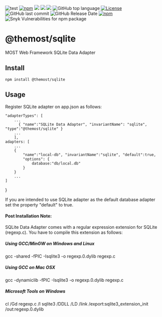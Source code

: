 ![test](https://github.com/themost-framework/sqlite/workflows/test/badge.svg)
[![npm](https://img.shields.io/npm/v/@themost%2Fsqlite.svg)](https://www.npmjs.com/package/@themost%2Fsqlite)
![](https://img.shields.io/david/themost-framework/sqlite)
![](https://img.shields.io/david/peer/themost-framework/sqlite)
![](https://img.shields.io/david/dev/themost-framework/sqlite)
![GitHub top language](https://img.shields.io/github/languages/top/themost-framework/sqlite)
[![License](https://img.shields.io/npm/l/@themost/sqlite)](https://github.com/themost-framework/sqlite/blob/master/LICENSE)
![GitHub last commit](https://img.shields.io/github/last-commit/themost-framework/sqlite)
![GitHub Release Date](https://img.shields.io/github/release-date/themost-framework/sqlite)
[![npm](https://img.shields.io/npm/dw/@themost/sqlite)](https://www.npmjs.com/package/@themost%2Fsqlite)
![Snyk Vulnerabilities for npm package](https://img.shields.io/snyk/vulnerabilities/npm/@themost/sqlite)

# @themost/sqlite
MOST Web Framework SQLite Data Adapter

## Install

    npm install @themost/sqlite

## Usage

Register SQLite adapter on app.json as follows:

    "adapterTypes": [
        ...
          { "name":"SQLite Data Adapter", "invariantName": "sqlite", "type":"@themost/sqlite" }
        ...
        ],
    adapters: [
        ...
        { 
            "name":"local-db", "invariantName":"sqlite", "default":true,
            "options": {
                database:"db/local.db"
            }
        }
        ...
    ]
}

If you are intended to use SQLite adapter as the default database adapter set the property "default" to true. 

#### Post Installation Note:
SQLite Data Adapter comes with a regular expression extension for SQLite (regexp.c). You have to compile this extension as follows:

##### Using GCC/MinGW on Windows and Linux
gcc -shared -fPIC -Isqlite3 -o regexp.0.dylib regexp.c

##### Using GCC on Mac OSX
gcc -dynamiclib -fPIC -Isqlite3 -o regexp.0.dylib regexp.c

##### Microsoft Tools on Windows
cl /Gd regexp.c /I sqlite3 /DDLL /LD /link /export:sqlite3_extension_init /out:regexp.0.dylib

